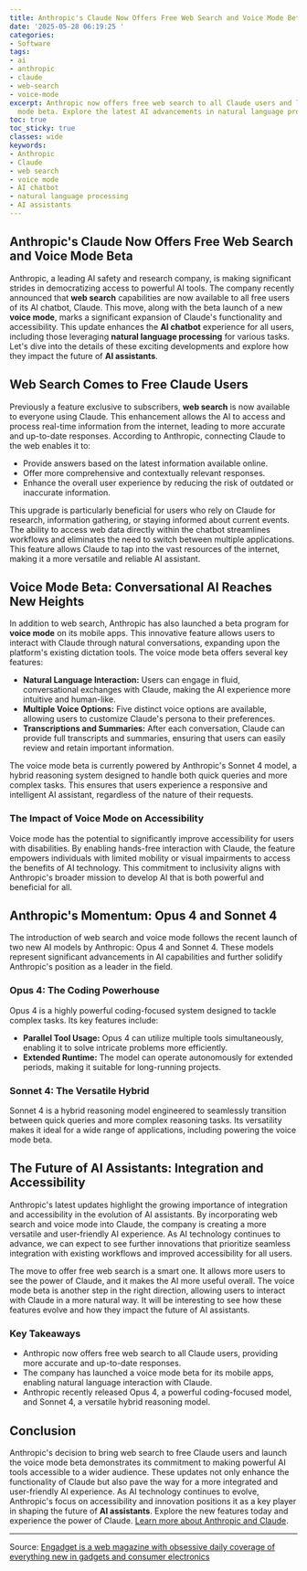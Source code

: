 ```yaml
---
title: Anthropic's Claude Now Offers Free Web Search and Voice Mode Beta
date: '2025-05-28 06:19:25 '
categories:
- Software
tags:
- ai
- anthropic
- claude
- web-search
- voice-mode
excerpt: Anthropic now offers free web search to all Claude users and launches voice
  mode beta. Explore the latest AI advancements in natural language processing.
toc: true
toc_sticky: true
classes: wide
keywords:
- Anthropic
- Claude
- web search
- voice mode
- AI chatbot
- natural language processing
- AI assistants
---
```


## Anthropic's Claude Now Offers Free Web Search and Voice Mode Beta

Anthropic, a leading AI safety and research company, is making significant strides in democratizing access to powerful AI tools. The company recently announced that **web search** capabilities are now available to all free users of its AI chatbot, Claude. This move, along with the beta launch of a new **voice mode**, marks a significant expansion of Claude's functionality and accessibility. This update enhances the **AI chatbot** experience for all users, including those leveraging **natural language processing** for various tasks. Let's dive into the details of these exciting developments and explore how they impact the future of **AI assistants**.

## Web Search Comes to Free Claude Users

Previously a feature exclusive to subscribers, **web search** is now available to everyone using Claude. This enhancement allows the AI to access and process real-time information from the internet, leading to more accurate and up-to-date responses. According to Anthropic, connecting Claude to the web enables it to:

*   Provide answers based on the latest information available online.
*   Offer more comprehensive and contextually relevant responses.
*   Enhance the overall user experience by reducing the risk of outdated or inaccurate information.

This upgrade is particularly beneficial for users who rely on Claude for research, information gathering, or staying informed about current events. The ability to access web data directly within the chatbot streamlines workflows and eliminates the need to switch between multiple applications. This feature allows Claude to tap into the vast resources of the internet, making it a more versatile and reliable AI assistant.

## Voice Mode Beta: Conversational AI Reaches New Heights

In addition to web search, Anthropic has also launched a beta program for **voice mode** on its mobile apps. This innovative feature allows users to interact with Claude through natural conversations, expanding upon the platform's existing dictation tools. The voice mode beta offers several key features:

*   **Natural Language Interaction:** Users can engage in fluid, conversational exchanges with Claude, making the AI experience more intuitive and human-like.
*   **Multiple Voice Options:** Five distinct voice options are available, allowing users to customize Claude's persona to their preferences.
*   **Transcriptions and Summaries:** After each conversation, Claude can provide full transcripts and summaries, ensuring that users can easily review and retain important information.

The voice mode beta is currently powered by Anthropic's Sonnet 4 model, a hybrid reasoning system designed to handle both quick queries and more complex tasks. This ensures that users experience a responsive and intelligent AI assistant, regardless of the nature of their requests.

### The Impact of Voice Mode on Accessibility

Voice mode has the potential to significantly improve accessibility for users with disabilities. By enabling hands-free interaction with Claude, the feature empowers individuals with limited mobility or visual impairments to access the benefits of AI technology. This commitment to inclusivity aligns with Anthropic's broader mission to develop AI that is both powerful and beneficial for all.

## Anthropic's Momentum: Opus 4 and Sonnet 4

The introduction of web search and voice mode follows the recent launch of two new AI models by Anthropic: Opus 4 and Sonnet 4. These models represent significant advancements in AI capabilities and further solidify Anthropic's position as a leader in the field.

### Opus 4: The Coding Powerhouse

Opus 4 is a highly powerful coding-focused system designed to tackle complex tasks. Its key features include:

*   **Parallel Tool Usage:** Opus 4 can utilize multiple tools simultaneously, enabling it to solve intricate problems more efficiently.
*   **Extended Runtime:** The model can operate autonomously for extended periods, making it suitable for long-running projects.

### Sonnet 4: The Versatile Hybrid

Sonnet 4 is a hybrid reasoning model engineered to seamlessly transition between quick queries and more complex reasoning tasks. Its versatility makes it ideal for a wide range of applications, including powering the voice mode beta.

## The Future of AI Assistants: Integration and Accessibility

Anthropic's latest updates highlight the growing importance of integration and accessibility in the evolution of AI assistants. By incorporating web search and voice mode into Claude, the company is creating a more versatile and user-friendly AI experience. As AI technology continues to advance, we can expect to see further innovations that prioritize seamless integration with existing workflows and improved accessibility for all users.

The move to offer free web search is a smart one. It allows more users to see the power of Claude, and it makes the AI more useful overall. The voice mode beta is another step in the right direction, allowing users to interact with Claude in a more natural way. It will be interesting to see how these features evolve and how they impact the future of AI assistants.

### Key Takeaways

*   Anthropic now offers free web search to all Claude users, providing more accurate and up-to-date responses.
*   The company has launched a voice mode beta for its mobile apps, enabling natural language interaction with Claude.
*   Anthropic recently released Opus 4, a powerful coding-focused model, and Sonnet 4, a versatile hybrid reasoning model.

## Conclusion

Anthropic's decision to bring web search to free Claude users and launch the voice mode beta demonstrates its commitment to making powerful AI tools accessible to a wider audience. These updates not only enhance the functionality of Claude but also pave the way for a more integrated and user-friendly AI experience. As AI technology continues to evolve, Anthropic's focus on accessibility and innovation positions it as a key player in shaping the future of **AI assistants**. Explore the new features today and experience the power of Claude. [Learn more about Anthropic and Claude](URL).


---

Source: [Engadget is a web magazine with obsessive daily coverage of everything new in gadgets and consumer electronics](https://www.engadget.com/ai/anthropic-brings-web-search-to-free-claude-users-224222689.html?src=rss)